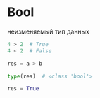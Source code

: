 # Bool

неизменяемый тип данных

```python
4 > 2  # True
4 < 2  # False

res = a > b

type(res)  # <class 'bool'>

res = True
```